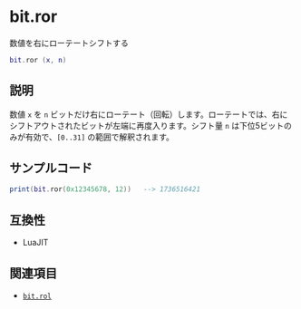 # bit.ror

数値を右にローテートシフトする

```lua
bit.ror (x, n)
```

## 説明

数値 `x` を `n` ビットだけ右にローテート（回転）します。ローテートでは、右にシフトアウトされたビットが左端に再度入ります。シフト量 `n` は下位5ビットのみが有効で、`[0..31]` の範囲で解釈されます。

## サンプルコード

```lua
print(bit.ror(0x12345678, 12))   --> 1736516421
```

## 互換性

- LuaJIT

## 関連項目

- [`bit.rol`](rol.md)
